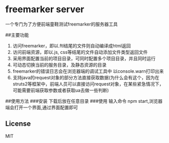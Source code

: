 freemarker server
========================

一个专门为了方便前端童鞋测试freemarker的服务器工具

##主要功能
1. 访问freemarker，即以.ftl结尾的文件则自动编译成html返回
2. 访问前端资源，即以.js, css等结尾的文件自动添加文件类型返回文件
3. 采用界面配置当前的项目目录，可同时配置多个项目目录，并且同时运行
4. 可动态切换当前的服务目录，及静态资源的目录
5. freemarker的错误日志会在浏览器端的调试工具中 以console.warn打印出来
6. 支持java的request对象的部分方法直接获取数据(为什么会有这个，因为在struts2等框架中，前端人员可以直接访问request对象，在某些紧急情况下，可能需要前端获取参数或者获取ua去做一些判断)


##使用方法
###安装
下载后放在任意目录
###使用
输入命令 npm start,浏览器端会打开一个界面,通过界面配置即可

## License

MIT